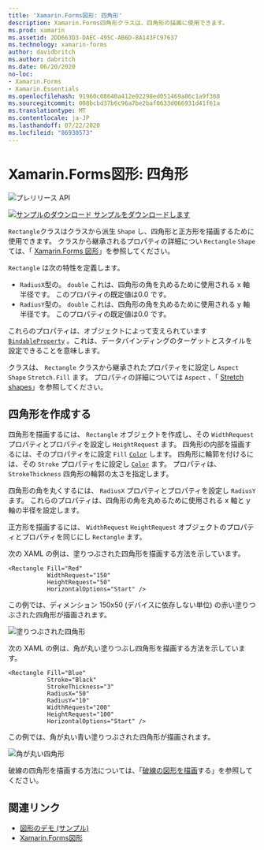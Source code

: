 ```yaml
---
title: 'Xamarin.Forms図形: 四角形'
description: Xamarin.Forms四角形クラスは、四角形の描画に使用できます。
ms.prod: xamarin
ms.assetid: 2DD663D3-DAEC-495C-AB6D-8A143FC97637
ms.technology: xamarin-forms
author: davidbritch
ms.author: dabritch
ms.date: 06/20/2020
no-loc:
- Xamarin.Forms
- Xamarin.Essentials
ms.openlocfilehash: 91960c08640a412e02298ed051469a86c1a9f368
ms.sourcegitcommit: 008bcbd37b6c96a7be2baf0633d066931d41f61a
ms.translationtype: MT
ms.contentlocale: ja-JP
ms.lasthandoff: 07/22/2020
ms.locfileid: "86930573"
---
```

# <a name="xamarinforms-shapes-rectangle"></a>Xamarin.Forms図形: 四角形

![プレリリース API](~/media/shared/preview.png "この API は現在プレリリースです")

[![サンプルのダウンロード](~/media/shared/download.png) サンプルをダウンロードします](https://docs.microsoft.com/samples/xamarin/xamarin-forms-samples/userinterface-shapesdemos/)

`Rectangle`クラスはクラスから派生 `Shape` し、四角形と正方形を描画するために使用できます。 クラスから継承されるプロパティの詳細につい `Rectangle` `Shape` ては、「 [ Xamarin.Forms 図形](index.md)」を参照してください。

`Rectangle` は次の特性を定義します。

- `RadiusX`型の。 `double` これは、四角形の角を丸めるために使用される x 軸半径です。 このプロパティの既定値は0.0 です。
- `RadiusY`型の。 `double` これは、四角形の角を丸めるために使用される y 軸半径です。 このプロパティの既定値は0.0 です。

これらのプロパティは、オブジェクトによって支えられています [`BindableProperty`](xref:Xamarin.Forms.BindableProperty) 。これは、データバインディングのターゲットとスタイルを設定できることを意味します。

クラスは、 `Rectangle` クラスから継承されたプロパティをに設定し `Aspect` `Shape` `Stretch.Fill` ます。 プロパティの詳細については `Aspect` 、「 [Stretch shapes](index.md#stretch-shapes)」を参照してください。

## <a name="create-a-rectangle"></a>四角形を作成する

四角形を描画するには、 `Rectangle` オブジェクトを作成し、その `WidthRequest` プロパティとプロパティを設定し `HeightRequest` ます。 四角形の内部を描画するには、そのプロパティをに設定 `Fill` [`Color`](xref:Xamarin.Forms.Color) します。 四角形に輪郭を付けるには、その `Stroke` プロパティをに設定し [`Color`](xref:Xamarin.Forms.Color) ます。 プロパティは、 `StrokeThickness` 四角形の輪郭の太さを指定します。

四角形の角を丸くするには、 `RadiusX` プロパティとプロパティを設定し `RadiusY` ます。 これらのプロパティは、四角形の角を丸めるために使用される x 軸と y 軸の半径を設定します。

正方形を描画するには、 `WidthRequest` `HeightRequest` オブジェクトのプロパティとプロパティを同じにし `Rectangle` ます。

次の XAML の例は、塗りつぶされた四角形を描画する方法を示しています。

```xaml
<Rectangle Fill="Red"
           WidthRequest="150"
           HeightRequest="50"
           HorizontalOptions="Start" />
```

この例では、ディメンション 150x50 (デバイスに依存しない単位) の赤い塗りつぶされた四角形が描画されます。

![塗りつぶされた四角形](rectangle-images/filled.png "塗りつぶされた四角形")

次の XAML の例は、角が丸い塗りつぶし四角形を描画する方法を示しています。

```xaml
<Rectangle Fill="Blue"
           Stroke="Black"
           StrokeThickness="3"
           RadiusX="50"
           RadiusY="10"
           WidthRequest="200"
           HeightRequest="100"
           HorizontalOptions="Start" />
```

この例では、角が丸い青い塗りつぶされた四角形が描画されます。

![角が丸い四角形](rectangle-images/rounded.png "角が丸い四角形")

破線の四角形を描画する方法については、「[破線の図形を描画](index.md#draw-dashed-shapes)する」を参照してください。

## <a name="related-links"></a>関連リンク

- [図形のデモ (サンプル)](https://docs.microsoft.com/samples/xamarin/xamarin-forms-samples/userinterface-shapesdemos/)
- [Xamarin.Forms図形](index.md)
